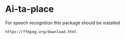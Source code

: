 # Ai-ta-place
For speech recognition this package should be installed
```
https://ffmpeg.org/download.html
```
